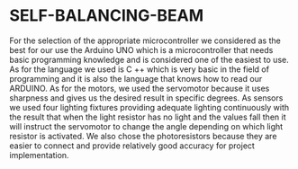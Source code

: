 # SELF-BALANCING-BEAM
For the selection of the appropriate microcontroller we considered as the best for our use the Arduino UNO which is a microcontroller that needs basic programming knowledge and is considered one of the easiest to use. As for the language we used is C ++ which is very basic in the field of programming and it is also the language that knows how to read our ARDUINO. As for the motors, we used the servomotor because it uses sharpness and gives us the desired result in specific degrees. As sensors we used four lighting fixtures providing adequate lighting continuously with the result that when the light resistor has no light and the values ​​fall then it will instruct the servomotor to change the angle depending on which light resistor is activated. We also chose the photoresistors because they are easier to connect and provide relatively good accuracy for project implementation.
